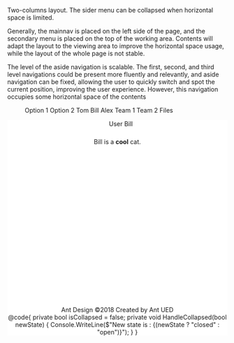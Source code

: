 ﻿<Codebox Title="Sider">
    <Description>
        <p>
            Two-columns layout. The sider menu can be collapsed when horizontal space is limited.
        </p>
        <p>
            Generally, the mainnav is placed on the left side of the page, and the secondary menu is placed on the top of the working area. Contents will adapt the layout to the viewing area to improve the horizontal space usage, while the layout of the whole page is not stable.
        </p>
        <p>
            The level of the aside navigation is scalable. The first, second, and third level navigations could be present more fluently and relevantly, and aside navigation can be fixed, allowing the user to quickly switch and spot the current position, improving the user experience. However, this navigation occupies some horizontal space of the contents
        </p>
    </Description>
    <Demo>
        <BrowserMockup style="height:360px;overflow:auto;" WithUrl>
            <Layout style="min-height:100vh">
                <Sider Collapsible Collapsed="isCollapsed" OnCollapse="HandleCollapsed">
                    <div class="logo" />
                    <Menu Theme="MenuTheme.Dark" DefaultSelectedItems="@(new[] { "1"})" Mode="MenuMode.Inline">
                        <MenuItem Key="1">
                            <Icon Type="IconType.Outlined.Pie_Chart" />
                            <span>Option 1</span>
                        </MenuItem>
                        <MenuItem Key="2">
                            <Icon Type="IconType.Outlined.Desktop" />
                            <span>Option 2</span>
                        </MenuItem>
                        <SubMenu Key="sub1">
                            <Title>
                                <Icon Type="IconType.Outlined.User" />
                                <span>User</span>
                            </Title>
                            <Children>
                                <MenuItem Key="3">Tom</MenuItem>
                                <MenuItem Key="4">Bill</MenuItem>
                                <MenuItem Key="5">Alex</MenuItem>
                            </Children>
                        </SubMenu>
                        <SubMenu Key="sub2">
                            <Title>
                                <Icon Type="IconType.Outlined.Team" />
                                <span>Team</span>
                            </Title>
                            <Children>
                                <MenuItem Key="6">Team 1</MenuItem>
                                <MenuItem Key="7">Team 2</MenuItem>
                            </Children>
                        </SubMenu>
                        <MenuItem Key="8">
                            <Icon Type="IconType.Outlined.File" />
                            <span>Files</span>
                        </MenuItem>
                    </Menu>
                </Sider>
                <Layout>
                    <Header style="padding: 0;background:#fff" />
                    <Content style="margin: 0 16px">
                        <Breadcrumb style="margin: 16px 0">
                            <BreadcrumbItem>User</BreadcrumbItem>
                            <BreadcrumbItem>Bill</BreadcrumbItem>
                        </Breadcrumb>
                        <div style="padding: 24px; min-height: 360px">
                            Bill is a <strong>cool</strong> cat.
                        </div>
                    </Content>
                    <Footer style="text-align:center">Ant Design ©2018 Created by Ant UED</Footer>
                </Layout>
            </Layout>
        </BrowserMockup>
    </Demo>
</Codebox>
@code{
    private bool isCollapsed = false;
    private void HandleCollapsed(bool newState)
    {
        Console.WriteLine($"New state is : {(newState ? "closed" : "open")}");
    }
}

<style>
    #components-layout-demo-siderhidden .logo {
        height: 32px;
        background: rgba(255, 255, 255, 0.2);
        margin: 16px;
    }

    #components-layout-demo-siderhidden .ant-layout-sider-trigger {
        /* Else the nav trigger will move with the entire page...*/
        position: sticky;
    }
</style>
